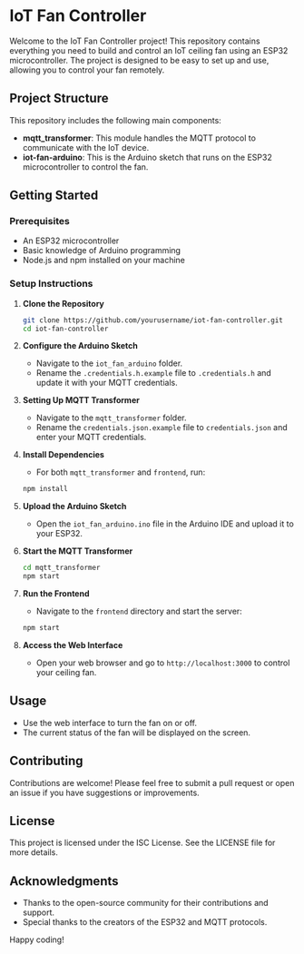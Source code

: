 # IoT Fan Controller

Welcome to the IoT Fan Controller project! This repository contains everything you need to build and control an IoT ceiling fan using an ESP32 microcontroller. The project is designed to be easy to set up and use, allowing you to control your fan remotely.

## Project Structure

This repository includes the following main components:

- **mqtt_transformer**: This module handles the MQTT protocol to communicate with the IoT device.
- **iot-fan-arduino**: This is the Arduino sketch that runs on the ESP32 microcontroller to control the fan.

## Getting Started

### Prerequisites

- An ESP32 microcontroller
- Basic knowledge of Arduino programming
- Node.js and npm installed on your machine

### Setup Instructions

1. **Clone the Repository**
   ```bash
   git clone https://github.com/yourusername/iot-fan-controller.git
   cd iot-fan-controller
   ```

2. **Configure the Arduino Sketch**
   - Navigate to the `iot_fan_arduino` folder.
   - Rename the `.credentials.h.example` file to `.credentials.h` and update it with your MQTT credentials.

3. **Setting Up MQTT Transformer**
   - Navigate to the `mqtt_transformer` folder.
   - Rename the `credentials.json.example` file to `credentials.json` and enter your MQTT credentials.

4. **Install Dependencies**
   - For both `mqtt_transformer` and `frontend`, run:
   ```bash
   npm install
   ```

5. **Upload the Arduino Sketch**
   - Open the `iot_fan_arduino.ino` file in the Arduino IDE and upload it to your ESP32.

6. **Start the MQTT Transformer**
   ```bash
   cd mqtt_transformer
   npm start
   ```

7. **Run the Frontend**
   - Navigate to the `frontend` directory and start the server:
   ```bash
   npm start
   ```

8. **Access the Web Interface**
   - Open your web browser and go to `http://localhost:3000` to control your ceiling fan.

## Usage

- Use the web interface to turn the fan on or off.
- The current status of the fan will be displayed on the screen.

## Contributing

Contributions are welcome! Please feel free to submit a pull request or open an issue if you have suggestions or improvements.

## License

This project is licensed under the ISC License. See the LICENSE file for more details.

## Acknowledgments

- Thanks to the open-source community for their contributions and support.
- Special thanks to the creators of the ESP32 and MQTT protocols.

Happy coding!
